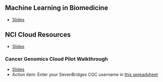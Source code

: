 ## Machine Learning in Biomedicine

- [Slides](https://docs.google.com/presentation/d/1xGudDZFMHdKF5hgo7lmKZ6SaTVVLNFDdiSh1soQO__I/edit?usp=sharing)

## NCI Cloud Resources

- [Slides](https://docs.google.com/presentation/d/1bxGxo6Y-LwaQVZXkevC4zgevDtaM6VEEIF00n4u_Qi8/edit?usp=sharing)

### Cancer Genomics Cloud Pilot Walkthrough

- [Slides](https://docs.google.com/presentation/d/13o1tJaMEb2g8C8fcsBBSTxoUuCE6_z1xett1yMMV5_Q/edit?usp=sharing)
- Action item: Enter your SevenBridges CGC username in [this spreadsheet](https://docs.google.com/spreadsheets/d/1R5MhKvofIRs3iYWHE55kdv21qGnG_W-ykYXQlFXLDbw/edit?usp=sharing)
